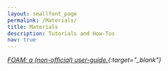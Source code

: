 ```yaml
---
layout: smallfont_page
permalink: /Materials/
title: Materials
description: Tutorials and How-Tos
nav: true
---
```


<i>[FOAM: a (non-official) user-guide.](https://alexpohl.github.io/FOAM_howto/){:target="\_blank"}</i>

